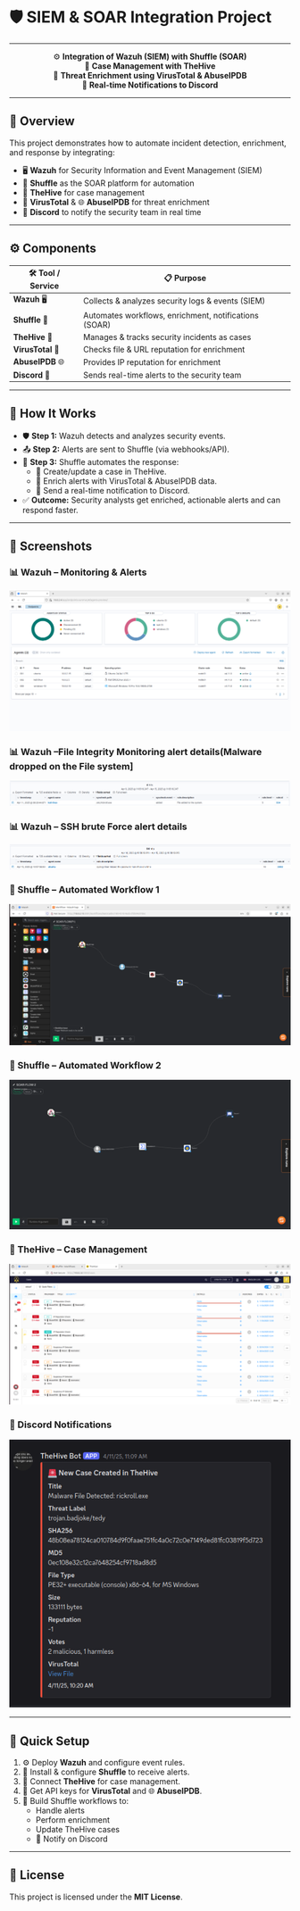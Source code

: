 # 🛡️ SIEM & SOAR Integration Project

---

<center>

⚙️ **Integration of Wazuh (SIEM) with Shuffle (SOAR)**  
🐝 **Case Management with TheHive**  
🧪 **Threat Enrichment using VirusTotal & AbuseIPDB**  
🔔 **Real-time Notifications to Discord**

</center>

---

## 📌 Overview

This project demonstrates how to automate incident detection, enrichment, and response by integrating:
- 🖥️ **Wazuh** for Security Information and Event Management (SIEM)
- 🔄 **Shuffle** as the SOAR platform for automation
- 🐝 **TheHive** for case management
- 🧪 **VirusTotal** & 🌐 **AbuseIPDB** for threat enrichment
- 🔔 **Discord** to notify the security team in real time

---

## ⚙️ Components

| 🛠️ Tool / Service | 📋 Purpose                                                   |
| ----------------- | ----------------------------------------------------------- |
| **Wazuh** 🖥️      | Collects & analyzes security logs & events (SIEM)          |
| **Shuffle** 🔄    | Automates workflows, enrichment, notifications (SOAR)      |
| **TheHive** 🐝    | Manages & tracks security incidents as cases                |
| **VirusTotal** 🧪 | Checks file & URL reputation for enrichment                  |
| **AbuseIPDB** 🌐  | Provides IP reputation for enrichment                        |
| **Discord** 🔔    | Sends real-time alerts to the security team                  |

---

## 🧩 How It Works

- 🛡️ **Step 1:** Wazuh detects and analyzes security events.
- 📤 **Step 2:** Alerts are sent to Shuffle (via webhooks/API).
- 🤖 **Step 3:** Shuffle automates the response:
  - 📂 Create/update a case in TheHive.
  - 🧪 Enrich alerts with VirusTotal & AbuseIPDB data.
  - 🔔 Send a real-time notification to Discord.
- ✅ **Outcome:** Security analysts get enriched, actionable alerts and can respond faster.

---

## 📸 Screenshots



### 📊 Wazuh – Monitoring & Alerts
![Wazuh Dashboard](screenshots/Wazuh-dashboard.png)

### 📊 Wazuh –File Integrity Monitoring alert details(Malware dropped on the File system]
![Wazuh Dashboard](screenshots/FIM_ALERT.png)

### 📊 Wazuh – SSH brute Force alert details
![Wazuh Dashboard](screenshots/alert_detail_ssh.png)

### 🔄 Shuffle – Automated Workflow 1 
![Shuffle Workflows](screenshots/SHUFFLE_WORKFLOW_1.png)

### 🔄 Shuffle – Automated Workflow 2
![Shuffle Workflows](screenshots/SHUFFLE_WORKFLOW_2.png)

### 📁 TheHive – Case Management
![TheHive Cases](screenshots/hive_case_alerts.png)


### 🔔 Discord Notifications
![Discord Alerts](screenshots/discord_FIM_ALERT.png)

---

## 🚀 Quick Setup

1. ⚙️ Deploy **Wazuh** and configure event rules.
2. 🔄 Install & configure **Shuffle** to receive alerts.
3. 🐝 Connect **TheHive** for case management.
4. 🧪 Get API keys for **VirusTotal** and 🌐 **AbuseIPDB**.
5. 🤖 Build Shuffle workflows to:
   - Handle alerts
   - Perform enrichment
   - Update TheHive cases
   - 🔔 Notify on Discord
  


---

## 📜 License
This project is licensed under the **MIT License**.  








